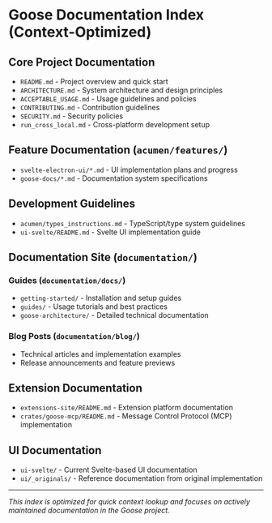 # Goose Documentation Index (Context-Optimized)

## Core Project Documentation

- `README.md` - Project overview and quick start
- `ARCHITECTURE.md` - System architecture and design principles
- `ACCEPTABLE_USAGE.md` - Usage guidelines and policies
- `CONTRIBUTING.md` - Contribution guidelines
- `SECURITY.md` - Security policies
- `run_cross_local.md` - Cross-platform development setup

## Feature Documentation (`acumen/features/`)

- `svelte-electron-ui/*.md` - UI implementation plans and progress
- `goose-docs/*.md` - Documentation system specifications

## Development Guidelines

- `acumen/types_instructions.md` - TypeScript/type system guidelines
- `ui-svelte/README.md` - Svelte UI implementation guide

## Documentation Site (`documentation/`)

### Guides (`documentation/docs/`)

- `getting-started/` - Installation and setup guides
- `guides/` - Usage tutorials and best practices
- `goose-architecture/` - Detailed technical documentation

### Blog Posts (`documentation/blog/`)

- Technical articles and implementation examples
- Release announcements and feature previews

## Extension Documentation

- `extensions-site/README.md` - Extension platform documentation
- `crates/goose-mcp/README.md` - Message Control Protocol (MCP) implementation

## UI Documentation

- `ui-svelte/` - Current Svelte-based UI documentation
- `ui/_originals/` - Reference documentation from original implementation

---

_This index is optimized for quick context lookup and focuses on actively maintained documentation in the Goose project._

